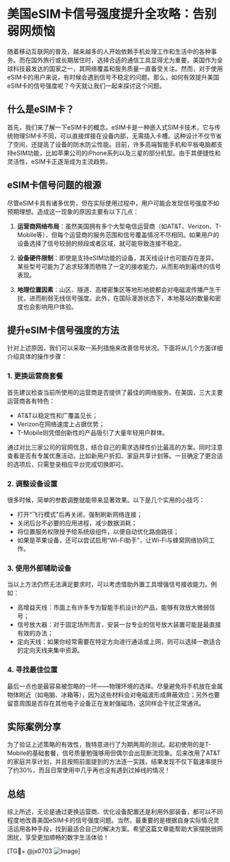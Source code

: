 # 美国eSIM卡信号强度提升全攻略：告别弱网烦恼

随着移动互联网的普及，越来越多的人开始依赖手机处理工作和生活中的各种事务。而在国外旅行或长期居住时，选择合适的通信工具显得尤为重要。美国作为全球科技最发达的国家之一，其网络覆盖和服务质量一直备受关注。然而，对于使用eSIM卡的用户来说，有时候会遇到信号不稳定的问题。那么，如何有效提升美国eSIM卡的信号强度呢？今天就让我们一起来探讨这个问题。

## 什么是eSIM卡？

首先，我们来了解一下eSIM卡的概念。eSIM卡是一种嵌入式SIM卡技术，它与传统物理SIM卡不同，可以直接焊接在设备内部，无需插入卡槽。这种设计不仅节省了空间，还提高了设备的防水防尘性能。目前，许多高端智能手机和平板电脑都支持eSIM功能，比如苹果公司的iPhone系列以及三星的部分机型。由于其便捷性和灵活性，eSIM卡正逐渐成为主流趋势。

## eSIM卡信号问题的根源

尽管eSIM卡具有诸多优势，但在实际使用过程中，用户可能会发现信号强度不如预期理想。造成这一现象的原因主要有以下几点：

1. **运营商网络布局**：虽然美国拥有多个大型电信运营商（如AT&T、Verizon、T-Mobile等），但每个运营商的服务范围和信号覆盖情况不尽相同。如果用户的设备选择了信号较弱的频段或者区域，就可能导致连接不稳定。

2. **设备硬件限制**：即使是支持eSIM功能的设备，其天线设计也可能存在差异。某些型号可能为了追求轻薄而牺牲了一定的接收能力，从而影响到最终的信号表现。

3. **地理位置因素**：山区、隧道、高楼密集区等地形地貌都会对电磁波传播产生干扰，进而削弱无线信号强度。此外，在国际漫游状态下，本地基站的数量和密度也会影响用户体验。

## 提升eSIM卡信号强度的方法

针对上述原因，我们可以采取一系列措施来改善信号状况。下面将从几个方面详细介绍具体的操作步骤：

### 1. 更换运营商套餐

首先建议检查当前所使用的运营商是否提供了最佳的网络服务。在美国，三大主要运营商各有特色：
- AT&T以稳定性和广覆盖见长；
- Verizon在网络速度上占据优势；
- T-Mobile则凭借创新性的产品吸引了大量年轻用户群体。

通过对比三家公司的官网信息，结合自己的需求选择性价比最高的方案。同时注意查看是否有专属优惠活动，比如新用户折扣、家庭共享计划等。一旦确定了更合适的选项后，只需登录相应平台完成切换即可。

### 2. 调整设备设置

很多时候，简单的参数调整就能带来显著效果。以下是几个实用的小技巧：
- 打开“飞行模式”后再关闭，强制刷新网络连接；
- 关闭后台不必要的应用进程，减少数据消耗；
- 将位置服务权限授予给系统级组件，以便自动优化路由路径；
- 如果是苹果设备，还可以尝试启用“Wi-Fi助手”，让Wi-Fi与蜂窝网络协同工作。

### 3. 使用外部辅助设备

当以上方法仍然无法满足要求时，可以考虑借助外置工具增强信号接收能力。例如：
- 高增益天线：市面上有许多专为智能手机设计的产品，能够有效放大微弱信号；
- 信号放大器：对于固定场所而言，安装一台专业的信号放大装置可能是最直接有效的办法；
- 定向天线：如果你经常需要在特定方向进行通话或上网，则可以选择一款适合的定向天线来集中资源。

### 4. 寻找最佳位置

最后一点也是最容易被忽略的一环——物理环境的选择。尽量避免将手机放在金属物体附近（如电脑、冰箱等），因为这些材料会对电磁波形成屏蔽效应；另外也要留意周围是否存在其他电子设备正在发射强磁场，这同样会干扰正常通讯。

## 实际案例分享

为了验证上述策略的有效性，我特意进行了为期两周的测试。起初使用的是T-Mobile的基础套餐，信号质量勉强够用但偶尔会出现断流现象。后来改用了AT&T的家庭共享计划，并且按照前面提到的方法逐一实践，结果发现不仅下载速率提升了约30%，而且日常使用中几乎再也没有遇到过掉线的情况！

## 总结

综上所述，无论是通过更换运营商、优化设备配置还是利用外部装备，都可以不同程度地改善美国eSIM卡的信号强度问题。当然，最重要的是根据自身实际情况灵活运用各种手段，找到最适合自己的解决方案。希望这篇文章能帮助大家摆脱弱网困扰，享受更加顺畅的数字生活体验！

[TG💪+ @jx0703 ![Image](https://github.com/user-attachments/assets/dbca1d08-cadb-493c-b0ec-ad6f7a83f270)]